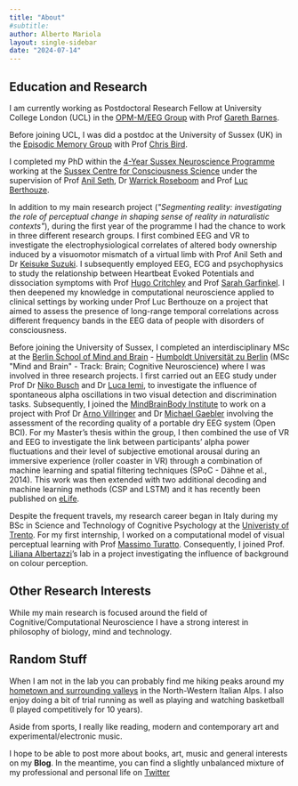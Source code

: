 ```yaml
---
title: "About"
#subtitle:
author: Alberto Mariola
layout: single-sidebar
date: "2024-07-14"
---
```


## Education and Research

I am currently working as Postdoctoral Research Fellow at University College London (UCL) in the [OPM-M/EEG Group](https://www.fil.ion.ucl.ac.uk/team/meg-team/) with Prof [Gareth Barnes](https://scholar.google.com/citations?user=2WWDqYkAAAAJ&hl=en).

Before joining UCL, I was did a postdoc at the University of Sussex (UK) in the [Episodic Memory Group](http://www.sussex.ac.uk/psychology/memory/index) with Prof [Chris Bird](https://scholar.google.co.uk/citations?user=smxv3nIAAAAJ&hl=en).

I completed my PhD within the [4-Year Sussex Neuroscience Programme](https://www.sussex.ac.uk/research/centres/sussex-neuroscience/phd/4yearphd) working at the [Sussex Centre for Consciousness Science](https://www.sussex.ac.uk/research/centres/sussex-centre-for-consciousness-science/) under the supervision of Prof [Anil Seth](https://www.anilseth.com/), Dr [Warrick Roseboom](https://www.warrickroseboom.com/home) and Prof [Luc Berthouze](https://berthouz.github.io/).

In addition to my main research project (*"Segmenting reality: investigating the role of perceptual change in shaping sense of reality in naturalistic contexts"*), during the first year of the programme I had the chance to work in three different research groups. I first combined EEG and VR to investigate the electrophysiological correlates of altered body ownership induced by a visuomotor mismatch of a virtual limb with Prof Anil Seth and Dr [Keisuke Suzuki](https://sites.google.com/view/keisukesuzuki/). I subsequently employed EEG, ECG and psychophysics to study the relationship between Heartbeat Evoked Potentials and dissociation symptoms with Prof [Hugo Critchley](https://scholar.google.com/citations?user=5jA5GcAAAAAJ) and Prof [Sarah Garfinkel](https://scholar.google.co.uk/citations?user=zgvP0swAAAAJ&hl=en). I then deepened my knowledge in computational neuroscience applied to clinical settings by working under Prof Luc Berthouze on a project that aimed to assess the presence of long-range temporal correlations across different frequency bands in the EEG data of people with disorders of consciousness. 

Before joining the University of Sussex, I completed an interdisciplinary MSc at the [Berlin School of Mind and Brain](https://www.mind-and-brain.de/) - [Humboldt Universität zu Berlin](https://www.hu-berlin.de/en) (MSc "Mind and Brain" - Track: Brain; Cognitive Neuroscience) where I was involved in three research projects. I first carried out an EEG study under Prof Dr [Niko Busch](https://scholar.google.com/citations?user=KeT84ZAAAAAJ&hl=en) and Dr [Luca Iemi](https://scholar.google.com/citations?user=oNQ6ZUUAAAAJ&hl=en), to investigate the influence of spontaneous alpha oscillations in two visual detection and discrimination tasks. Subsequently, I joined the [MindBrainBody Institute](https://www.mind-and-brain.de/people/mindbrainbody-institute) to work on a project with Prof Dr [Arno Villringer](https://scholar.google.com/citations?user=72JMeUkAAAAJ&hl=en) and Dr [Michael Gaebler](https://www.michaelgaebler.com/) involving the assessment of the recording quality of a portable dry EEG system (Open BCI). For my Master’s thesis within the group, I then combined the use of VR and EEG to investigate the link between participants’ alpha power fluctuations and their level of subjective emotional arousal during an immersive experience (roller coaster in VR) through a combination of machine learning and spatial filtering techniques (SPoC - Dähne et al., 2014). This work was then extended with two additional decoding and machine learning methods (CSP and LSTM) and it has recently been published on [eLife](https://elifesciences.org/articles/64812).

Despite the frequent travels, my research career began in Italy during my BSc in Science and Technology of Cognitive Psychology at the [Univeristy of Trento](https://www.cogsci.unitn.it/en). For my first internship, I worked on a computational model of visual perceptual learning with Prof [Massimo Turatto](https://scholar.google.com/citations?user=geCRJtUAAAAJ&hl=it). Consequently, I joined Prof. [Liliana Albertazzi](https://scholar.google.co.uk/citations?user=-RSkAjcAAAAJ&hl=en)’s lab in a project investigating the influence of background on colour perception.

## Other Research Interests

While my main research is focused around the field of Cognitive/Computational Neuroscience I have a strong interest in philosophy of biology, mind and technology.

## Random Stuff

When I am not in the lab you can probably find me hiking peaks around my [hometown and surrounding valleys](https://www.visitossola.it/en/) in the North-Western Italian Alps. I also enjoy doing a bit of trial running as well as playing and watching basketball (I played competitively for 10 years). 

Aside from sports, I really like reading, modern and contemporary art and experimental/electronic music.

I hope to be able to post more about books, art, music and general interests on my **Blog**. In the meantime, you can find a slightly unbalanced mixture of my professional and personal life on [Twitter](https://twitter.com/langestroop) 


